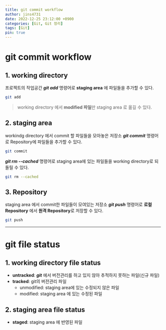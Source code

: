 ```yaml
---
title: git commit workflow
author: jins4731
date: 2022-12-25 23:12:00 +0900
categories: [Git, Git 정리]
tags: [Git]
pin: true
---
```


# git commit workflow

## 1. working directory

프로젝트의 작업공간
**_git add_** 명령어로 **staging area** 에 파일들을 추가할 수 있다.

```Bash
git add
```

> working directory 에서 **modified 파일**만 staging area 로 옮길 수 있다.

## 2. staging area

workindg directory 에서 commit 할 파일들을 모아놓은 저장소
**_git commit_** 명령어로 Repository에 파일들을 추가할 수 있다.

```Bash
git commit
```

**_git rm --cached_** 명령어로 staging area에 있는 파일들을 working directory로 되돌릴 수 있다.

```Bash
git rm --cached
```

## 3. Repository

staging area 에서 commit한 파일들이 모여있는 저장소
**_git push_** 명령어로 **로컬 Repository** 에서 **원격 Repository**로 저장할 수 있다.

```Bash
git push
```

---

# git file status

## **1. working directory** file status

- **untracked**: **_git_** 에서 버전관리를 하고 있지 않아 추적하지 못하는 파일(신규 파일)
- **tracked**: git의 버전관리 파일
  - unmodified: staging area에 있는 수정되지 않은 파일
  - modified: staging area 에 있는 수정된 파일

## **2. staging area** file status

- **staged**: staging area 에 반영된 파일
